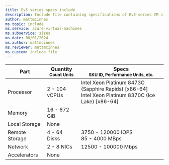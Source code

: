 ```yaml
---
title: Ev5 series specs include
description: Include file containing specifications of Ev5-series VM sizes.
author: mattmcinnes
ms.topic: include
ms.service: azure-virtual-machines
ms.subservice: sizes
ms.date: 08/01/2024
ms.author: mattmcinnes
ms.reviewer: mattmcinnes
ms.custom: include file
---
```

| Part | Quantity <br><sup>Count Units | Specs <br><sup>SKU ID, Performance Units, etc.  |
|---|---|---|
| Processor      | 2 - 104 vCPUs     | Intel Xeon Platinum 8473C (Sapphire Rapids) [x86-64] <br>Intel Xeon Platinum 8370C (Ice Lake) [x86-64] |
| Memory         | 16 - 672 GiB        |    |
| Local Storage  | None         |  |
| Remote Storage | 4 - 64 Disks        | 3750 - 120000 IOPS <br>85 - 4000 MBps |
| Network        | 2 - 8 NICs        | 12500 - 100000 Mbps |
| Accelerators   | None            |     |
